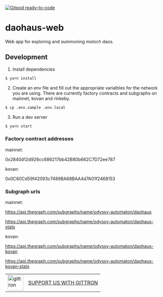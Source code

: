 [![Gitpod ready-to-code](https://img.shields.io/badge/Gitpod-ready--to--code-blue?logo=gitpod)](https://gitpod.io/#https://github.com/odyssy-automaton/daohaus-web)

# daohaus-web

Web app for exploring and summoning moloch daos.

## Development

1. Install dependencies

```bash
$ yarn install
```

2. Create an env file and fill out the appropriate varialbles for the network you are using. There are currently factory contracts and subgraphs on mainnet, kovan and rinkeby.

```bash
$ cp .env.sample .env.local
```

3. Run a dev server

```bash
$ yarn start
```

### Factory contract addresses

mainnet:

0x2840d12d926cc686217bb42B80b662C7D72ee787

kovan:

0x0C60Cd59f42093c7489BA68BAA4d7A01f2468153

### Subgraph urls

mainnet:

https://api.thegraph.com/subgraphs/name/odyssy-automaton/daohaus

https://api.thegraph.com/subgraphs/name/odyssy-automaton/daohaus-stats

kovan:

https://api.thegraph.com/subgraphs/name/odyssy-automaton/daohaus-kovan

https://api.thegraph.com/subgraphs/name/odyssy-automaton/daohaus-kovan-stats

<table border="0"><tr>  <td><a href="https://gittron.me/bots/0x8f36df85f8e0bf32f2ffd20979d139cc"><img src="https://s3.amazonaws.com/od-flat-svg/0x8f36df85f8e0bf32f2ffd20979d139cc.png" alt="gittron" width="50"/></a></td><td><a href="https://gittron.me/bots/0x8f36df85f8e0bf32f2ffd20979d139cc">SUPPORT US WITH GITTRON</a></td></tr></table>
